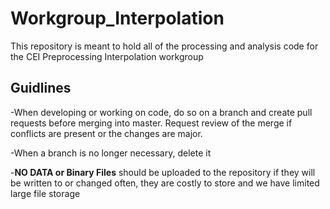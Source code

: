 # Workgroup_Interpolation
This repository is meant to hold all of the processing and analysis code for the CEI Preprocessing Interpolation workgroup

## Guidlines
-When developing or working on code, do so on a branch and create pull requests before merging into master. Request review of the merge if conflicts are present or the changes are major.

-When a branch is no longer necessary, delete it

-**NO DATA or Binary Files** should be uploaded to the repository if they will be written to or changed often, they are costly to store and we have limited large file storage

